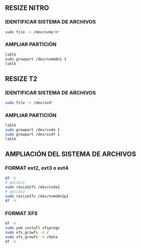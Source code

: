 ## RESIZE NITRO
### IDENTIFICAR SISTEMA DE ARCHIVOS
```bash
sudo file -s /dev/nvme?n*
```
### AMPLIAR PARTICIÓN
```bash
lsblk
sudo growpart /dev/nvme0n1 1
lsblk
```

## RESIZE T2
### IDENTIFICAR SISTEMA DE ARCHIVOS
```bash
sudo file -s /dev/xvd*
```
### AMPLIAR PARTICIÓN
```bash
lsblk
sudo growpart /dev/xvda 1
sudo growpart /dev/xvdf 1
lsblk
```

## AMPLIACIÓN DEL SISTEMA DE ARCHIVOS
### FORMAT ext2, ext3 o ext4
```bash
df -h
# opción1
sudo resize2fs /dev/xvda1
# opción2
sudo resize2fs /dev/nvme0n1p1
df -h
```

### FORMAT XFS
```bash
df -h
sudo yum install xfsprogs
sudo xfs_growfs -d /
sudo xfs_growfs -d /data
df -h
```
